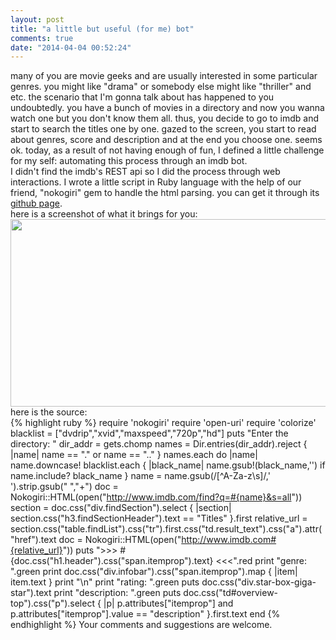 ```yaml
---
layout: post
title: "a little but useful (for me) bot"
comments: true
date: "2014-04-04 00:52:24"
---
```


many of you are movie geeks and are usually interested in some particular genres. you might like "drama" or somebody else might like "thriller" and etc. the scenario
that I'm gonna talk about has happened to you undoubtedly. you have a bunch of movies in a directory and now you wanna watch one but you don't know them all. thus, you decide to go to imdb and start to search the titles one by one. gazed to the screen, you start to read about genres, score and description and at the end you choose one. seems ok. today, as a result of not having enough of fun, I defined a little challenge for my self: automating this process through an imdb bot.<br>
I didn't find the imdb's REST api so I did the process through web interactions.
I wrote a little script in Ruby language with the help of our friend, "nokogiri" gem to handle the html parsing. you can get it through its <a href="http://github.com/py4/mifb">github page</a>. <br>
here is a screenshot of what it brings for you: <br>
<img src="http://ubuntuone.com/4pRtSgL6PQSxDCIg9qJV7W" width="750px" height="300px">
here is the source: <br>
{% highlight ruby %}
require 'nokogiri'
require 'open-uri'
require 'colorize'
blacklist = ["dvdrip","xvid","maxspeed","720p","hd"]
puts "Enter the directory: "
dir_addr = gets.chomp
names = Dir.entries(dir_addr).reject { |name| name == "." or name == ".." }
names.each do |name|
    name.downcase!
    blacklist.each { |black_name| name.gsub!(black_name,'') if name.include? black_name }
    name = name.gsub(/[^A-Za-z\s]/,' ').strip.gsub(" ","+")
    doc = Nokogiri::HTML(open("http://www.imdb.com/find?q=#{name}&s=all"))
    section = doc.css("div.findSection").select { |section| section.css("h3.findSectionHeader").text == "Titles" }.first
    relative_url = section.css("table.findList").css("tr").first.css("td.result_text").css("a").attr("href").text
    doc = Nokogiri::HTML(open("http://www.imdb.com#{relative_url}"))
    puts ">>> #{doc.css("h1.header").css("span.itemprop").text} <<<".red
    print "genre: ".green
    print doc.css("div.infobar").css("span.itemprop").map { |item| item.text }
    print "\n"
    print "rating: ".green
    puts doc.css("div.star-box-giga-star").text
    print "description: ".green
    puts doc.css("td#overview-top").css("p").select { |p| p.attributes["itemprop"] and p.attributes["itemprop"].value == "description" }.first.text
end
{% endhighlight %}
Your comments and suggestions are welcome.

